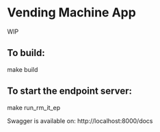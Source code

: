 # Vending Machine App
WIP

## To build: 
  
  make build

## To start the endpoint server: 
 
  make run_rm_it_ep

Swagger is available on: http://localhost:8000/docs
